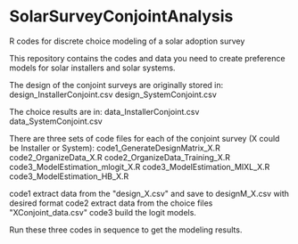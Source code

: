 # SolarSurveyConjointAnalysis
R codes for discrete choice modeling of a solar adoption survey

This repository contains the codes and data you need to create preference models for solar installers and solar systems.

The design of the conjoint surveys are originally stored in:
  design_InstallerConjoint.csv
  design_SystemConjoint.csv

The choice results are in:
  data_InstallerConjoint.csv
  data_SystemConjoint.csv

There are three sets of code files for each of the conjoint survey (X could be Installer or System):
  code1_GenerateDesignMatrix_X.R
  code2_OrganizeData_X.R
  code2_OrganizeData_Training_X.R
  code3_ModelEstimation_mlogit_X.R
  code3_ModelEstimation_MIXL_X.R
  code3_ModelEstimation_HB_X.R

code1 extract data from the "design_X.csv" and save to designM_X.csv with desired format
code2 extract data from the choice files "XConjoint_data.csv"
code3 build the logit models.

Run these three codes in sequence to get the modeling results.
